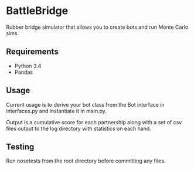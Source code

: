BattleBridge
=================

Rubber bridge simulator that allows you to create bots and run Monte Carlo sims.

Requirements
----------------

* Python 3.4
* Pandas

Usage
-----------------

Current usage is to derive your bot class from the Bot interface in interfaces.py and instantiate it in main.py.  

Output is a cumulative score for each partnership along with a set of csv files output to the log directory with statistics on each hand.


Testing
-----------------

Run nosetests from the root directory before committing any files.

